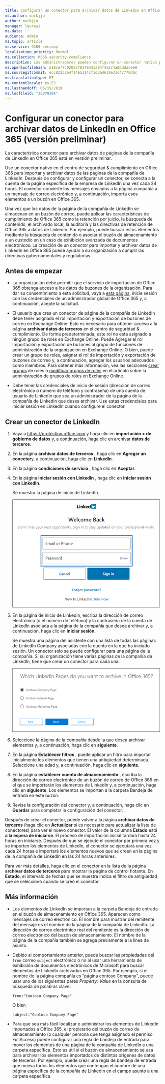 ```yaml
---
title: Configurar un conector para archivar datos de LinkedIn en Office 365 (versión preliminar)
ms.author: markjjo
author: markjjo
manager: laurawi
ms.date: ''
audience: Admin
ms.topic: article
ms.service: O365-seccomp
localization_priority: Normal
ms.collection: M365-security-compliance
description: Los administradores pueden configurar un conector nativo para importar datos desde una página de la compañía de LinkedIn a Office 365. Esto le permite archivar datos de orígenes de datos de terceros en Office 365 para poder usar las características de cumplimiento, como la retención legal, la búsqueda de contenido y las directivas de retención, para administrar el cumplimiento de los datos de terceros de la organización.
ms.openlocfilehash: 618cef7c0208378179d41a94f4a274a0bddadee9
ms.sourcegitcommit: ecc823c2a4f1465114cf1d3a4630e31c47779ddc
ms.translationtype: MT
ms.contentlocale: es-ES
ms.lasthandoff: 06/19/2019
ms.locfileid: "35079384"
---
```

# <a name="set-up-a-connector-to-archive-linkedin-data-in-office-365-preview"></a>Configurar un conector para archivar datos de LinkedIn en Office 365 (versión preliminar)

La característica conector para archivar datos de páginas de la compañía de LinkedIn en Office 365 está en versión preliminar.

Use un conector nativo en el centro de seguridad & cumplimiento en Office 365 para importar y archivar datos de las páginas de la compañía de LinkedIn. Después de configurar y configurar un conector, se conecta a la cuenta de la página específica de la empresa de LinkedIn una vez cada 24 horas. El conector convierte los mensajes enviados a la página compañía a un mensaje de correo electrónico y, a continuación, importa esos elementos a un buzón en Office 365.

Una vez que los datos de la página de la compañía de LinkedIn se almacenan en un buzón de correo, puede aplicar las características de cumplimiento de Office 365 como la retención por juicio, la búsqueda de contenido, el archivado local, la auditoría y las directivas de retención de Office 365 a datos de LinkedIn. Por ejemplo, puede buscar estos elementos mediante la búsqueda de contenido o asociar el buzón de almacenamiento a un custodio en un caso de exhibición avanzada de documentos electrónicos. La creación de un conector para importar y archivar datos de LinkedIn en Office 365 puede ayudar a su organización a cumplir las directivas gubernamentales y regulatorias.

## <a name="before-you--begin"></a>Antes de empezar

- La organización debe permitir que el servicio de importación de Office 365 obtenga acceso a los datos de buzones de la organización. Para dar su consentimiento a esta solicitud, vaya a [esta página](https://login.microsoftonline.com/common/oauth2/authorize?client_id=570d0bec-d001-4c4e-985e-3ab17fdc3073&response_type=code&redirect_uri=https://portal.azure.com/&nonce=1234&prompt=admin_consent), inicie sesión con las credenciales de un administrador global de Office 365 y, a continuación, acepte la solicitud.

- El usuario que crea un conector de página de la compañía de LinkedIn debe tener asignado el rol importación y exportación de buzones de correo en Exchange Online. Esto es necesario para obtener acceso a la página **archivar datos de terceros** en el centro de seguridad & cumplimiento. De forma predeterminada, este rol no está asignado a ningún grupo de roles en Exchange Online. Puede Agregar el rol importación y exportación de buzones al grupo de funciones de administración de la organización en Exchange Online. O bien, puede crear un grupo de roles, asignar el rol de importación y exportación de buzones de correo y, a continuación, agregar los usuarios adecuados como miembros. Para obtener más información, vea las secciones [crear grupos](https://docs.microsoft.com/Exchange/permissions-exo/role-groups#create-role-groups) de roles o [modificar grupos de roles](https://docs.microsoft.com/Exchange/permissions-exo/role-groups#modify-role-groups) en el artículo sobre la administración de grupos de roles en Exchange Online.

- Debe tener las credenciales de inicio de sesión (dirección de correo electrónico o número de teléfono y contraseña) de una cuenta de usuario de LinkedIn que sea un administrador de la página de la compañía de LinkedIn que desea archivar. Use estas credenciales para iniciar sesión en LinkedIn cuando configure el conector.

## <a name="create-a-linkedin-connector"></a>Crear un conector de LinkedIn

1. Vaya a <https://protection.office.com> y haga clic en **importación \> de gobierno de datos** y, a continuación, haga clic en archivar **datos de terceros**.

2. En la página **archivar datos de terceros** , haga clic en **Agregar un conector**y, a continuación, haga clic en **LinkedIn**.

3. En la página **condiciones de servicio** , haga clic en **Aceptar**.

4. En la página **iniciar sesión con LinkedIn** , haga clic en **iniciar sesión con LinkedIn**.

   Se muestra la página de inicio de LinkedIn.

   ![Página de inicio de sesión de LinkedIn](media/LinkedInSigninPage.png)

5. En la página de inicio de LinkedIn, escriba la dirección de correo electrónico (o el número de teléfono) y la contraseña de la cuenta de LinkedIn asociada a la página de la compañía que desea archivar y, a continuación, haga clic en **iniciar sesión**.

   Se muestra una página del asistente con una lista de todas las páginas de LinkedIn Company asociadas con la cuenta en la que ha iniciado sesión. Un conector solo se puede configurar para una página de la compañía. Si su organización tiene varias páginas de la compañía de LinkedIn, tiene que crear un conector para cada una.

   ![Se muestra una página con una lista de páginas de la compañía de LinkedIn](media/LinkedInSelectCompanyPage.png)

6. Seleccione la página de la compañía desde la que desea archivar elementos y, a continuación, haga clic en **siguiente**.

7. En la página **Establecer filtros** , puede aplicar un filtro para importar inicialmente los elementos que tienen una antigüedad determinada. Seleccione una edad y, a continuación, haga clic en **siguiente**.

8. En la página **establecer cuenta de almacenamiento** , escriba la dirección de correo electrónico de un buzón de correo de Office 365 en el que se importarán los elementos de LinkedIn y, a continuación, haga clic en **siguiente**. Los elementos se importan a la carpeta Bandeja de entrada en este buzón.

9. Revise la configuración del conector y, a continuación, haga clic en **Guardar** para completar la configuración del conector.

Después de crear el conector, puede volver a la página **archivar datos de terceros** (haga clic en **Actualizar** si es necesario para actualizar la lista de conectores) para ver el nuevo conector. El valor de la columna **Estado** está **a la espera de iniciarse**. El proceso de importación inicial tardará hasta 24 horas en iniciarse. Después de que se ejecute el conector por primera vez y se importen los elementos de LinkedIn, el conector se ejecutará una vez cada 24 horas e importará los elementos nuevos que se creen en la página de la compañía de LinkedIn en las 24 horas anteriores.

Para ver más detalles, haga clic en el conector en la lista de la página **archivar datos de terceros** para mostrar la página de control flotante. En **Estado**, el intervalo de fechas que se muestra indica el filtro de antigüedad que se seleccionó cuando se creó el conector. 

## <a name="more-information"></a>Más información

- Los elementos de LinkedIn se importan a la carpeta Bandeja de entrada en el buzón de almacenamiento en Office 365. Aparecen como mensajes de correo electrónico. El nombre para mostrar del remitente del mensaje es el nombre de la página de la compañía de LinkedIn. La dirección de correo electrónico real del remitente es la dirección de correo electrónico del buzón de almacenamiento. El nombre de la página de la compañía también se agrega previamente a la línea de asunto. 

- Debido al comportamiento anterior, puede buscar las propiedades del `from` correo `subject` electrónico o no al usar una herramienta de exhibición de documentos electrónicos de Microsoft para buscar elementos de LinkedIn archivados en Office 365. Por ejemplo, si el nombre de la página compañía es "página contoso Company", puede usar uno de los siguientes pares *Property: Value* en la consulta de búsqueda de palabras clave:
   
   ```
   from:"Contoso Company Page"
   ```

    O bien

   ```
   subject:"Contoso Company Page"
   ```

- Para que sea más fácil localizar o administrar los elementos de LinkedIn importados a Office 365, el propietario del buzón de correo de almacenamiento (o cualquier persona que tenga asignado el permiso FullAccess) puede configurar una regla de bandeja de entrada para mover los elementos de una página de la compañía de LinkedIn a una carpeta específica. Esto es útil si el buzón de almacenamiento se usa para archivar los elementos importados de distintos orígenes de datos de terceros. Por ejemplo, puede crear una regla de bandeja de entrada que mueva todos los elementos que contengan el nombre de una página específica de la compañía de LinkedIn en el campo asunto a una carpeta específica.